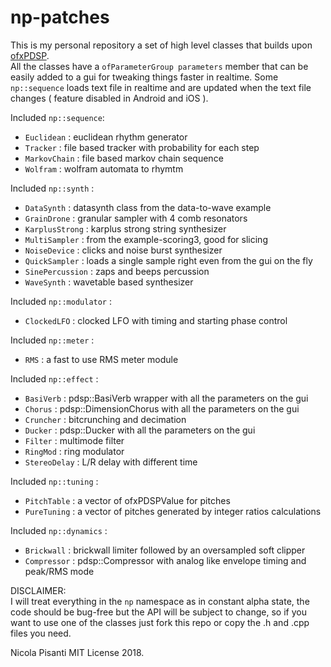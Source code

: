 np-patches
=====================================

This is my personal repository a set of high level classes that builds upon [ofxPDSP](https://github.com/npisanti/ofxPDSP).  
All the classes have a `ofParameterGroup parameters` member that can be easily added to a gui for tweaking things faster in realtime. Some `np::sequence` loads text file in realtime and are updated when the text file changes ( feature disabled in Android and iOS ).

Included `np::sequence`:
- `Euclidean` : euclidean rhythm generator
- `Tracker` : file based tracker with probability for each step
- `MarkovChain` : file based markov chain sequence
- `Wolfram` : wolfram automata to rhymtm

Included `np::synth` :
- `DataSynth` : datasynth class from the data-to-wave example
- `GrainDrone` : granular sampler with 4 comb resonators
- `KarplusStrong` : karplus strong string synthesizer
- `MultiSampler` : from the example-scoring3, good for slicing
- `NoiseDevice` : clicks and noise burst synthesizer
- `QuickSampler` : loads a single sample right even from the gui on the fly
- `SinePercussion` : zaps and beeps percussion
- `WaveSynth` : wavetable based synthesizer

Included `np::modulator` :
- `ClockedLFO` : clocked LFO with timing and starting phase control

Included `np::meter` :
- `RMS` : a fast to use RMS meter module

Included `np::effect` :
- `BasiVerb` : pdsp::BasiVerb wrapper with all the parameters on the gui
- `Chorus` : pdsp::DimensionChorus with all the parameters on the gui
- `Cruncher` : bitcrunching and decimation
- `Ducker` : pdsp::Ducker with all the parameters on the gui
- `Filter` : multimode filter
- `RingMod` : ring modulator
- `StereoDelay` : L/R delay with different time

Included `np::tuning` :
- `PitchTable` : a vector of ofxPDSPValue for pitches
- `PureTuning` : a vector of pitches generated by integer ratios calculations

Included `np::dynamics` :
- `Brickwall` : brickwall limiter followed by an oversampled soft clipper
- `Compressor` : pdsp::Compressor with analog like envelope timing and peak/RMS mode

DISCLAIMER:    
I will treat everything in the `np` namespace as in constant alpha state, the code should be bug-free but the API will be subject to change, so if you want to use one of the classes just fork this repo or copy the .h and .cpp files you need.

Nicola Pisanti MIT License 2018.
